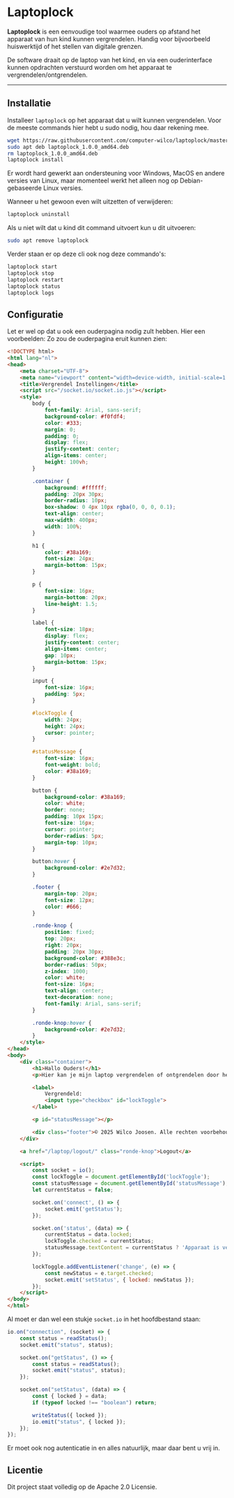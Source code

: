 # Laptoplock

**Laptoplock** is een eenvoudige tool waarmee ouders op afstand het apparaat van hun kind kunnen vergrendelen. Handig voor bijvoorbeeld huiswerktijd of het stellen van digitale grenzen.

De software draait op de laptop van het kind, en via een ouderinterface kunnen opdrachten verstuurd worden om het apparaat te vergrendelen/ontgrendelen.

---

## Installatie

Installeer `laptoplock` op het apparaat dat u wilt kunnen vergrendelen.
Voor de meeste commands hier hebt u sudo nodig, hou daar rekening mee.

```bash
wget https://raw.githubusercontent.com/computer-wilco/laptoplock/master/INSTALL/laptoplock_1.0.0_amd64.deb
sudo apt deb laptoplock_1.0.0_amd64.deb
rm laptoplock_1.0.0_amd64.deb
laptoplock install
```
Er wordt hard gewerkt aan ondersteuning voor Windows, MacOS en andere versies van Linux, maar momenteel werkt het alleen nog op Debian-gebaseerde Linux versies.

Wanneer u het gewoon even wilt uitzetten of verwijderen:
```bash
laptoplock uninstall
```
Als u niet wilt dat u kind dit command uitvoert kun u dit uitvoeren:
```bash
sudo apt remove laptoplock
```
Verder staan er op deze cli ook nog deze commando's:
```bash
laptoplock start
laptoplock stop
laptoplock restart
laptoplock status
laptoplock logs
```

## Configuratie
Let er wel op dat u ook een ouderpagina nodig zult hebben. Hier een voorbeelden:
Zo zou de ouderpagina eruit kunnen zien:
```html
<!DOCTYPE html>
<html lang="nl">
<head>
    <meta charset="UTF-8">
    <meta name="viewport" content="width=device-width, initial-scale=1.0">
    <title>Vergrendel Instellingen</title>
    <script src="/socket.io/socket.io.js"></script>
    <style>
        body {
            font-family: Arial, sans-serif;
            background-color: #f0fdf4;
            color: #333;
            margin: 0;
            padding: 0;
            display: flex;
            justify-content: center;
            align-items: center;
            height: 100vh;
        }

        .container {
            background: #ffffff;
            padding: 20px 30px;
            border-radius: 10px;
            box-shadow: 0 4px 10px rgba(0, 0, 0, 0.1);
            text-align: center;
            max-width: 400px;
            width: 100%;
        }

        h1 {
            color: #38a169;
            font-size: 24px;
            margin-bottom: 15px;
        }

        p {
            font-size: 16px;
            margin-bottom: 20px;
            line-height: 1.5;
        }

        label {
            font-size: 18px;
            display: flex;
            justify-content: center;
            align-items: center;
            gap: 10px;
            margin-bottom: 15px;
        }

        input {
            font-size: 16px;
            padding: 5px;
        }

        #lockToggle {
            width: 24px;
            height: 24px;
            cursor: pointer;
        }

        #statusMessage {
            font-size: 16px;
            font-weight: bold;
            color: #38a169;
        }

        button {
            background-color: #38a169;
            color: white;
            border: none;
            padding: 10px 15px;
            font-size: 16px;
            cursor: pointer;
            border-radius: 5px;
            margin-top: 10px;
        }

        button:hover {
            background-color: #2e7d32;
        }

        .footer {
            margin-top: 20px;
            font-size: 12px;
            color: #666;
        }

        .ronde-knop {
            position: fixed;
            top: 20px;
            right: 20px;
            padding: 20px 30px;
            background-color: #388e3c;
            border-radius: 50px;
            z-index: 1000;
            color: white;
            font-size: 16px;
            text-align: center;
            text-decoration: none;
            font-family: Arial, sans-serif;
        }

        .ronde-knop:hover {
            background-color: #2e7d32;
        }
    </style>
</head>
<body>
    <div class="container">
        <h1>Hallo Ouders!</h1>
        <p>Hier kan je mijn laptop vergrendelen of ontgrendelen door het vinkje hieronder te gebruiken.</p>

        <label>
            Vergrendeld:
            <input type="checkbox" id="lockToggle">
        </label>

        <p id="statusMessage"></p>

        <div class="footer">© 2025 Wilco Joosen. Alle rechten voorbehouden.</div>
    </div>

    <a href="/laptop/logout/" class="ronde-knop">Logout</a>

    <script>
        const socket = io();
        const lockToggle = document.getElementById('lockToggle');
        const statusMessage = document.getElementById('statusMessage');
        let currentStatus = false;

        socket.on('connect', () => {
            socket.emit('getStatus');
        });

        socket.on('status', (data) => {
            currentStatus = data.locked;
            lockToggle.checked = currentStatus;
            statusMessage.textContent = currentStatus ? 'Apparaat is vergrendeld' : 'Apparaat is ontgrendeld';
        });

        lockToggle.addEventListener('change', (e) => {
            const newStatus = e.target.checked;
            socket.emit('setStatus', { locked: newStatus });
        });
    </script>
</body>
</html>
```
Al moet er dan wel een stukje `socket.io` in het hoofdbestand staan:
```js
io.on("connection", (socket) => {
    const status = readStatus();
    socket.emit("status", status);

    socket.on("getStatus", () => {
        const status = readStatus();
        socket.emit("status", status);
    });

    socket.on("setStatus", (data) => {
        const { locked } = data;
        if (typeof locked !== "boolean") return;

        writeStatus({ locked });
        io.emit("status", { locked });
    });
});
```
Er moet ook nog autenticatie in en alles natuurlijk, maar daar bent u vrij in.

## Licentie
Dit project staat volledig op de Apache 2.0 Licensie.
